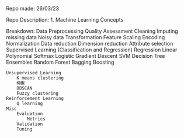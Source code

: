 Repo made: 26/03/23

Repo Description: 
    1. Machine Learning Concepts

Breakdown:
    Data Preprocessing
        Quality Assessment
            Cleaning
            Imputing missing data
            Noisy data
        Transformation
            Feature Scaling
            Encoding
            Normalization
        Data reduction
            Dimension reduction
            Attribute selection
    Supervised Learning (Classification and Regression)
        Regression
            Linear
            Polynomial
            Softmax
            Logistic
        Gradient Descent
        SVM
        Decision Tree
        Ensembles
            Random Forest
            Bagging
            Boosting

    Unsupervised Learning
        K means clustering
        KNN
        DBSCAN
        Fuzzy clustering
    Reinforcement Learning
        Q learning
    Misc
        Evaluation
            Metrics
        Validation
        Tuning


